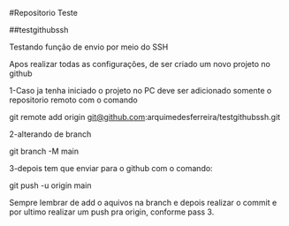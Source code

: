 #Repositorio Teste

##testgithubssh

Testando função de envio por meio do SSH


Apos realizar todas as configurações, de ser criado um novo projeto no github

1-Caso ja tenha iniciado o projeto no PC deve ser adicionado somente o repositorio remoto com o comando

git remote add origin git@github.com:arquimedesferreira/testgithubssh.git

2-alterando de branch

git branch -M main

3-depois tem que enviar para o github com o comando:

git push -u origin main 

Sempre lembrar de add o aquivos na branch e depois realizar o commit
e por ultimo realizar um push pra origin, conforme pass 3.
